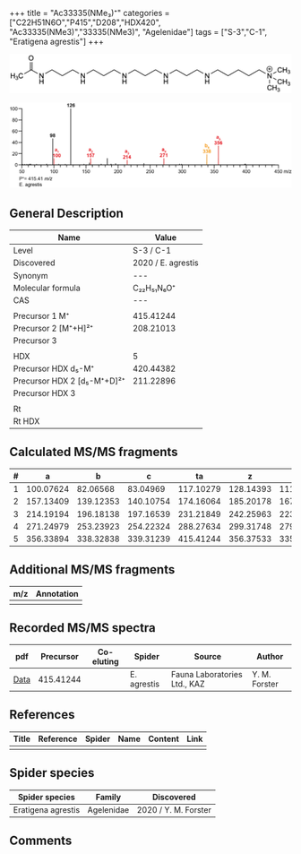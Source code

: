 +++
title = "Ac33335(NMe₃)⁺"
categories = ["C22H51N6O","P415","D208","HDX420",
"Ac33335(NMe3)","33335(NMe3)",
"Agelenidae"]
tags = ["S-3","C-1",
"Eratigena agrestis"]
+++

![](/img/Ac33335(NMe3).png)

![](/img_MSMS/415_Ac33335(NMe3)_Ea.png?classes=border)

## General Description

| Name                       | Value              |
|----------------------------|--------------------|
| Level                      | S-3 / C-1          |
| Discovered                 | 2020 / E. agrestis |
| Synonym                    | ---                |
| Molecular formula          | C₂₂H₅₁N₆O⁺                   |
| CAS                        | ---                |
|                            |                    |
| Precursor 1  M⁺         | 415.41244                   |
| Precursor 2 [M⁺+H]²⁺       | 208.21013                   |
| Precursor 3                |                    |
|                            |                    |
| HDX                        | 5                   |
| Precursor HDX    d₅-M⁺   | 420.44382                   |
| Precursor HDX 2 [d₅-M⁺+D]²⁺ | 211.22896                   |
| Precursor HDX 3            |                    |
|                            |                    |
| Rt                         |                    |
| Rt HDX                     |                    |

## Calculated MS/MS fragments

| # | a         | b         | c         | ta        | z         | y         | tz        |
|---|-----------|-----------|-----------|-----------|-----------|-----------|-----------|
| 1 | 100.07624 | 82.06568 | 83.04969 | 117.10279 | 128.14393 | 111.11738 | 146.17830 |
| 2 | 157.13409 | 139.12353 | 140.10754 | 174.16064 | 185.20178 | 167.16740 | 203.23615 |
| 3 | 214.19194 | 196.18138 | 197.16539 | 231.21849 | 242.25963 | 223.21743 | 260.29400 |
| 4 | 271.24979 | 253.23923 | 254.22324 | 288.27634 | 299.31748 | 279.26745 | 317.35185 |
| 5 | 356.33894 | 338.32838 | 339.31239 | 415.41244 | 356.37533 | 335.31748 | 374.40970 |

## Additional MS/MS fragments

| m/z | Annotation |
|-----|------------|
|     |            |

## Recorded MS/MS spectra

| pdf                                             | Precursor | Co-eluting | Spider      | Source                       | Author        |
|-------------------------------------------------|-----------|------------|-------------|------------------------------|---------------|
| [Data](/pdf/E-agrestis/415_Ac33335(NMe3)_Ea.pdf)   | 415.41244 |            | E. agrestis | Fauna Laboratories Ltd., KAZ | Y. M. Forster |


## References

| Title | Reference | Spider | Name | Content | Link |
|-------|-----------|--------|------|---------|------|
|       |           |        |      |         |      |

## Spider species

| Spider species     | Family     | Discovered           |
|--------------------|------------|----------------------|
| Eratigena agrestis | Agelenidae | 2020 / Y. M. Forster |

## Comments